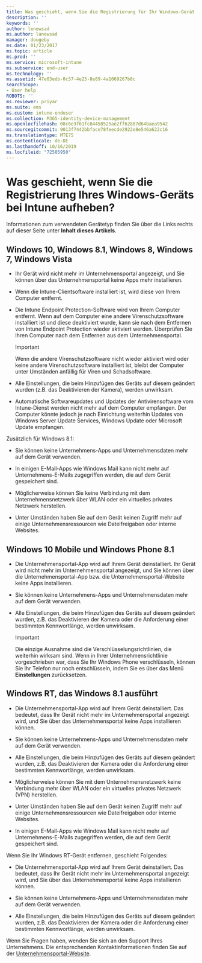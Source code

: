 ```yaml
---
title: Was geschieht, wenn Sie die Registrierung für Ihr Windows-Gerät aufheben? | Microsoft-Dokumentation
description: ''
keywords: ''
author: lenewsad
ms.author: lanewsad
manager: dougeby
ms.date: 01/23/2017
ms.topic: article
ms.prod: ''
ms.service: microsoft-intune
ms.subservice: end-user
ms.technology: ''
ms.assetid: 47e03edb-0c57-4e25-8e89-4a1069267b8c
searchScope:
- User help
ROBOTS: ''
ms.reviewer: priyar
ms.suite: ems
ms.custom: intune-enduser
ms.collection: M365-identity-device-management
ms.openlocfilehash: 08c6e3f61fc84458525ae2ff62887d64baea9542
ms.sourcegitcommit: 9013f7442bbface78feecde2922e8e546a622c16
ms.translationtype: MTE75
ms.contentlocale: de-DE
ms.lasthandoff: 10/16/2019
ms.locfileid: "72505950"
---
```

# <a name="what-happens-if-you-unenroll-your-windows-device-from-intune"></a>Was geschieht, wenn Sie die Registrierung Ihres Windows-Geräts bei Intune aufheben?

Informationen zum verwendeten Gerätetyp finden Sie über die Links rechts auf dieser Seite unter **Inhalt dieses Artikels**.


## <a name="windows-10-windows-81-windows-8-windows-7-windows-vista"></a>Windows 10, Windows 8.1, Windows 8, Windows 7, Windows Vista

- Ihr Gerät wird nicht mehr im Unternehmensportal angezeigt, und Sie können über das Unternehmensportal keine Apps mehr installieren.

- Wenn die Intune-Clientsoftware installiert ist, wird diese von Ihrem Computer entfernt.

- Die Intune Endpoint Protection-Software wird von Ihrem Computer entfernt. Wenn auf dem Computer eine andere Virenschutzsoftware installiert ist und diese deaktiviert wurde, kann sie nach dem Entfernen von Intune Endpoint Protection wieder aktiviert werden. Überprüfen Sie Ihren Computer nach dem Entfernen aus dem Unternehmensportal.

    > [!IMPORTANT]
    > Wenn die andere Virenschutzsoftware nicht wieder aktiviert wird oder keine andere Virenschutzsoftware installiert ist, bleibt der Computer unter Umständen anfällig für Viren und Schadsoftware.

- Alle Einstellungen, die beim Hinzufügen des Geräts auf diesem geändert wurden (z.B. das Deaktivieren der Kamera), werden unwirksam.

- Automatische Softwareupdates und Updates der Antivirensoftware vom Intune-Dienst werden nicht mehr auf dem Computer empfangen. Der Computer könnte jedoch je nach Einrichtung weiterhin Updates von Windows Server Update Services, Windows Update oder Microsoft Update empfangen.

Zusätzlich für Windows 8.1:

- Sie können keine Unternehmens-Apps und Unternehmensdaten mehr auf dem Gerät verwenden.

- In einigen E-Mail-Apps wie Windows Mail kann nicht mehr auf Unternehmens-E-Mails zugegriffen werden, die auf dem Gerät gespeichert sind.

- Möglicherweise können Sie keine Verbindung mit dem Unternehmensnetzwerk über WLAN oder ein virtuelles privates Netzwerk herstellen.

- Unter Umständen haben Sie auf dem Gerät keinen Zugriff mehr auf einige Unternehmensressourcen wie Dateifreigaben oder interne Websites.

## <a name="windows-10-mobile-and-windows-phone-81"></a>Windows 10 Mobile und Windows Phone 8.1

- Die Unternehmensportal-App wird auf Ihrem Gerät deinstalliert. Ihr Gerät wird nicht mehr im Unternehmensportal angezeigt, und Sie können über die Unternehmensportal-App bzw. die Unternehmensportal-Website keine Apps installieren.

- Sie können keine Unternehmens-Apps und Unternehmensdaten mehr auf dem Gerät verwenden.

- Alle Einstellungen, die beim Hinzufügen des Geräts auf diesem geändert wurden, z.B. das Deaktivieren der Kamera oder die Anforderung einer bestimmten Kennwortlänge, werden unwirksam.

    > [!IMPORTANT]
    > Die einzige Ausnahme sind die Verschlüsselungsrichtlinien, die weiterhin wirksam sind. Wenn in Ihrer Unternehmensrichtlinie vorgeschrieben war, dass Sie Ihr Windows Phone verschlüsseln, können Sie Ihr Telefon nur noch entschlüsseln, indem Sie es über das Menü **Einstellungen** zurücksetzen.

## <a name="windows-rt-running-windows-81"></a>Windows RT, das Windows 8.1 ausführt

- Die Unternehmensportal-App wird auf Ihrem Gerät deinstalliert. Das bedeutet, dass Ihr Gerät nicht mehr im Unternehmensportal angezeigt wird, und Sie über das Unternehmensportal keine Apps installieren können.

- Sie können keine Unternehmens-Apps und Unternehmensdaten mehr auf dem Gerät verwenden.

- Alle Einstellungen, die beim Hinzufügen des Geräts auf diesem geändert wurden, z.B. das Deaktivieren der Kamera oder die Anforderung einer bestimmten Kennwortlänge, werden unwirksam.

- Möglicherweise können Sie mit dem Unternehmensnetzwerk keine Verbindung mehr über WLAN oder ein virtuelles privates Netzwerk (VPN) herstellen.

- Unter Umständen haben Sie auf dem Gerät keinen Zugriff mehr auf einige Unternehmensressourcen wie Dateifreigaben oder interne Websites.

- In einigen E-Mail-Apps wie Windows Mail kann nicht mehr auf Unternehmens-E-Mails zugegriffen werden, die auf dem Gerät gespeichert sind.

Wenn Sie Ihr Windows RT-Gerät entfernen, geschieht Folgendes:

- Die Unternehmensportal-App wird auf Ihrem Gerät deinstalliert. Das bedeutet, dass Ihr Gerät nicht mehr im Unternehmensportal angezeigt wird, und Sie über das Unternehmensportal keine Apps installieren können.

- Sie können keine Unternehmens-Apps und Unternehmensdaten mehr auf dem Gerät verwenden.

- Alle Einstellungen, die beim Hinzufügen des Geräts auf diesem geändert wurden, z.B. das Deaktivieren der Kamera oder die Anforderung einer bestimmten Kennwortlänge, werden unwirksam.

Wenn Sie Fragen haben, wenden Sie sich an den Support Ihres Unternehmens. Die entsprechenden Kontaktinformationen finden Sie auf der [Unternehmensportal-Website](https://go.microsoft.com/fwlink/?linkid=2010980).
